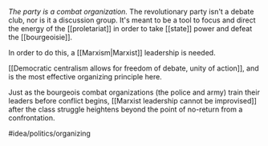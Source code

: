 *The party is a combat organization.* The revolutionary party isn't a debate club, nor is it a discussion group. It's meant to be a tool to focus and direct the energy of the [[proletariat]] in order to take [[state]] power and defeat the [[bourgeoisie]]. 

In order to do this, a [[Marxism|Marxist]] leadership is needed. 

[[Democratic centralism allows for freedom of debate, unity of action]], and is the most effective organizing principle here. 

Just as the bourgeois combat organizations (the police and army) train their leaders before conflict begins, [[Marxist leadership cannot be improvised]] after the class struggle heightens beyond the point of no-return from a confrontation. 

#idea/politics/organizing 
